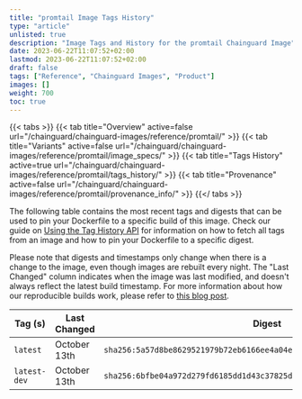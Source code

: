 ```yaml
---
title: "promtail Image Tags History"
type: "article"
unlisted: true
description: "Image Tags and History for the promtail Chainguard Image"
date: 2023-06-22T11:07:52+02:00
lastmod: 2023-06-22T11:07:52+02:00
draft: false
tags: ["Reference", "Chainguard Images", "Product"]
images: []
weight: 700
toc: true
---
```


{{< tabs >}}
{{< tab title="Overview" active=false url="/chainguard/chainguard-images/reference/promtail/" >}}
{{< tab title="Variants" active=false url="/chainguard/chainguard-images/reference/promtail/image_specs/" >}}
{{< tab title="Tags History" active=true url="/chainguard/chainguard-images/reference/promtail/tags_history/" >}}
{{< tab title="Provenance" active=false url="/chainguard/chainguard-images/reference/promtail/provenance_info/" >}}
{{</ tabs >}}

The following table contains the most recent tags and digests that can be used to pin your Dockerfile to a specific build of this image. Check our guide on [Using the Tag History API](/chainguard/chainguard-images/using-the-tag-history-api/) for information on how to fetch all tags from an image and how to pin your Dockerfile to a specific digest.

Please note that digests and timestamps only change when there is a change to the image, even though images are rebuilt every night. The "Last Changed" column indicates when the image was last modified, and doesn't always reflect the latest build timestamp. For more information about how our reproducible builds work, please refer to [this blog post](https://www.chainguard.dev/unchained/reproducing-chainguards-reproducible-image-builds).

| Tag (s)       | Last Changed | Digest                                                                    |
|---------------|--------------|---------------------------------------------------------------------------|
|  `latest`     | October 13th | `sha256:5a57d8be8629521979b72eb6166ee4a04e8104b177cb6394a71ecfda1b27cacd` |
|  `latest-dev` | October 13th | `sha256:6bfbe04a972d279fd6185dd1d43c37825d60d464abbeca5f3f4f0c44777df7ea` |

